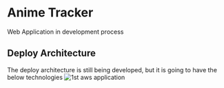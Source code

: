 # Anime Tracker

Web Application in development process

## Deploy Architecture
The deploy architecture is still being developed, but it is going to have the below technologies
![1st aws application](https://github.com/user-attachments/assets/4a2c2f56-c704-4a9d-9f67-f0520b932b83)
